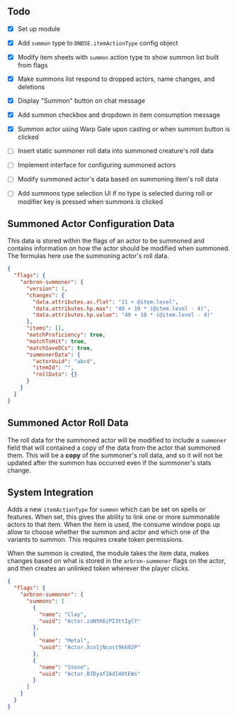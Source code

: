 ## Todo

- [x] Set up module
- [x] Add `summon` type to `DND5E.itemActionType` config object
- [x] Modify item sheets with `summon` action type to show summon list built from flags
- [x] Make summons list respond to dropped actors, name changes, and deletions
- [x] Display "Summon" button on chat message
- [x] Add summon checkbox and dropdown in item consumption message
- [x] Summon actor using Warp Gate upon casting or when summon button is clicked
- [ ] Insert static summoner roll data into summoned creature's roll data
- [ ] Implement interface for configuring summoned actors
- [ ] Modify summoned actor's data based on summoning item's roll data
- [ ] Add summons type selection UI if no type is selected during roll or modifier key is pressed when summons is clicked


## Summoned Actor Configuration Data

This data is stored within the flags of an actor to be summoned and contains information on how the actor should be modified when summoned. The formulas here use the summoning actor's roll data.

```json
{
  "flags": {
    "arbron-summoner": {
      "version": 1,
      "changes": {
        "data.attributes.ac.flat": "11 + @item.level",
        "data.attributes.hp.max": "40 + 10 * (@item.level - 4)",
        "data.attributes.hp.value": "40 + 10 * (@item.level - 4)"
      },
      "items": [],
      "matchProficiency": true,
      "matchToHit": true,
      "matchSaveDCs": true,
      "summonerData": {
        "actorUuid": "abcd",
        "itemId": "",
        "rollData": {}
      }
    }
  }
}
```

## Summoned Actor Roll Data

The roll data for the summoned actor will be modified to include a `summoner` field that will contained a copy of the data from the actor that summoned them. This will be a **copy** of the summoner's roll data, and so it will not be updated after the summon has occurred even if the summoner's stats change.

## System Integration

Adds a new `itemActionType` for `summon` which can be set on spells or features. When set, this gives the ability to link one or more summonable actors to that item. When the item is used, the consume window pops up allow to choose whether the summon and actor and which one of the variants to summon. This requires create token permissions.

When the summon is created, the module takes the item data, makes changes based on what is stored in the `arbron-summoner` flags on the actor, and then creates an unlinked token wherever the player clicks.

```json
{
  "flags": {
    "arbron-summoner": {
      "summons": [
        {
          "name": "Clay",
          "uuid": "Actor.zaNtK6iPI3ttIglY"
        },
        {
          "name": "Metal",
          "uuid": "Actor.XcnIjNcost9kG92P"
        },
        {
          "name": "Stone",
          "uuid": "Actor.B7DyafZAdI40tEWs"
        }
      ]
    }
  }
}
```

